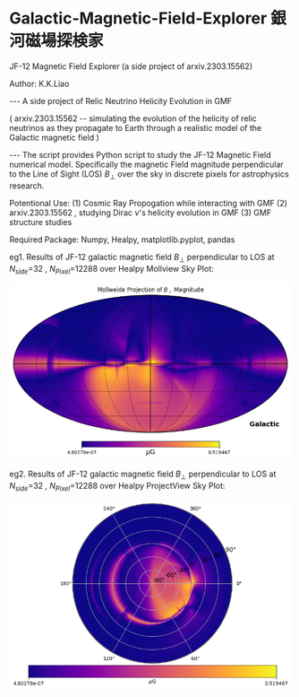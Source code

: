 # Galactic-Magnetic-Field-Explorer 銀河磁場探検家
JF-12 Magnetic Field Explorer (a side project of arxiv.2303.15562)


Author: K.K.Liao

--- A side project of Relic Neutrino Helicity Evolution in GMF

( arxiv.2303.15562 -- simulating the evolution of the helicity of relic neutrinos as they propagate to Earth through a realistic model of the Galactic magnetic field )

--- The script provides Python script to study the JF-12 Magnetic Field numerical model.
Specifically the magnetic Field magnitude perpendicular to the Line of Sight (LOS) $B_{\perp}$ over the sky in discrete pixels for astrophysics research.

Potentional Use: (1) Cosmic Ray Propogation while interacting with GMF
                 (2) arxiv.2303.15562 , studying Dirac $\nu$'s helicity evolution in GMF
                 (3) GMF structure studies

Required Package: 
Numpy, Healpy, matplotlib.pyplot, pandas

eg1. Results of JF-12 galactic magnetic field $B_{\perp}$ perpendicular to LOS at $N_{side}$=32 , $N_{Pixel}$=12288 over Healpy Mollview Sky Plot:

![Alt text](https://github.com/kitokamada/Galactic-Magnetic-Field-Explorer/blob/main/results/BperpMollview.png)


eg2. Results of JF-12 galactic magnetic field $B_{\perp}$ perpendicular to LOS at $N_{side}$=32 , $N_{Pixel}$=12288 over 
Healpy ProjectView Sky Plot:

![Alt text](https://github.com/kitokamada/Galactic-Magnetic-Field-Explorer/blob/main/results/BperpProjectview.png)
